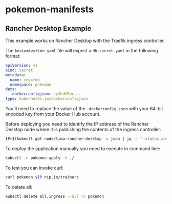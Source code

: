 # pokemon-manifests

## Rancher Desktop Example

This example works on Rancher Desktop with the Traefik ingress controller.

The `kustomization.yaml` file will expect a `dh-secret.yaml` in the following format:

```yaml
apiVersion: v1
kind: Secret
metadata:
  name: regcred
  namespace: pokemon
data:
  .dockerconfigjson: eyJhdXRoc...
type: kubernetes.io/dockerconfigjson

```
You'll need to replace the value of the `.dockerconfig.json` with your 64-bit encoded key from your Docker Hub account.

Before deploying you need to identify the IP address of the Rancher Desktop node where it is publishing the contents of the ingress controller:

```bash
IP=$(kubectl get node/lima-rancher-desktop -o json | jq -r '.status.addresses[] | select(.type=="InternalIP").address')
```

To deploy the application manually you need to execute in command line:

```bash
kubectl -n pokemon apply -k ./
```

To test you can invoke curl:

```bash
curl pokemon.$IP.nip.io/trainers
```

To delete all:

```bash
kubectl delete all,ingress --all -n pokemon
```